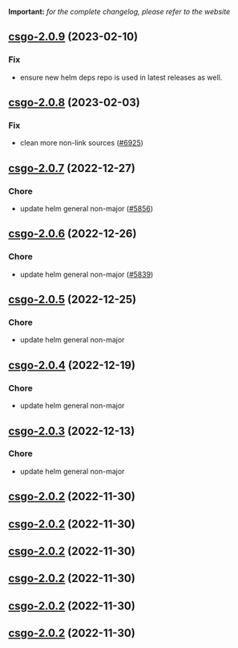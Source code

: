 **Important:**
*for the complete changelog, please refer to the website*




## [csgo-2.0.9](https://github.com/succelle/charts/compare/csgo-2.0.8...csgo-2.0.9) (2023-02-10)

### Fix

- ensure new helm deps repo is used in latest releases as well.
  
  


## [csgo-2.0.8](https://github.com/succelle/charts/compare/csgo-2.0.7...csgo-2.0.8) (2023-02-03)

### Fix

-  clean more non-link sources ([#6925](https://github.com/succelle/charts/issues/6925))
  
  


## [csgo-2.0.7](https://github.com/succelle/charts/compare/csgo-2.0.6...csgo-2.0.7) (2022-12-27)

### Chore

- update helm general non-major ([#5856](https://github.com/succelle/charts/issues/5856))
  
  


## [csgo-2.0.6](https://github.com/succelle/charts/compare/csgo-2.0.5...csgo-2.0.6) (2022-12-26)

### Chore

- update helm general non-major ([#5839](https://github.com/succelle/charts/issues/5839))
  
  


## [csgo-2.0.5](https://github.com/succelle/charts/compare/csgo-2.0.4...csgo-2.0.5) (2022-12-25)

### Chore

- update helm general non-major
  
  


## [csgo-2.0.4](https://github.com/succelle/charts/compare/csgo-2.0.3...csgo-2.0.4) (2022-12-19)

### Chore

- update helm general non-major
  
  


## [csgo-2.0.3](https://github.com/succelle/charts/compare/csgo-2.0.2...csgo-2.0.3) (2022-12-13)

### Chore

- update helm general non-major
  
  


## [csgo-2.0.2](https://github.com/succelle/charts/compare/csgo-2.0.1...csgo-2.0.2) (2022-11-30)




## [csgo-2.0.2](https://github.com/succelle/charts/compare/csgo-2.0.1...csgo-2.0.2) (2022-11-30)




## [csgo-2.0.2](https://github.com/succelle/charts/compare/csgo-2.0.1...csgo-2.0.2) (2022-11-30)




## [csgo-2.0.2](https://github.com/succelle/charts/compare/csgo-2.0.1...csgo-2.0.2) (2022-11-30)




## [csgo-2.0.2](https://github.com/succelle/charts/compare/csgo-2.0.1...csgo-2.0.2) (2022-11-30)




## [csgo-2.0.2](https://github.com/succelle/charts/compare/csgo-2.0.1...csgo-2.0.2) (2022-11-30)




